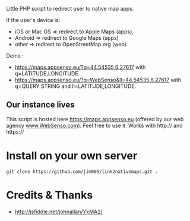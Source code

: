 Little PHP script to redirect user to native map apps.

If the user's device is: 
 * iOS or Mac OS => redirect to Apple Maps (apps),
 * Android  => redirect to Google Maps (apps)
 * other => redirect to OpenStreetMap.org (web).

Demo : 
 * https://maps.appsenso.eu/?q=44.54535,6.27617 with q=LATITUDE,LONGITUDE.
 * https://maps.appsenso.eu/?q=WebSenso&ll=44.54535,6.27617 with q=QUERY STRING and ll=LATITUDE,LONGITUDE.

## Our instance lives
This script is hosted here https://maps.appsenso.eu (offered by our web agency www.WebSenso.com).
Feel free to use it. Works with http:// and https://  

# Install on your own server
    git clone https://github.com/jim005/link2nativemaps.git . 

# Credits & Thanks
 * http://jsfiddle.net/johnallan/YkMA2/
